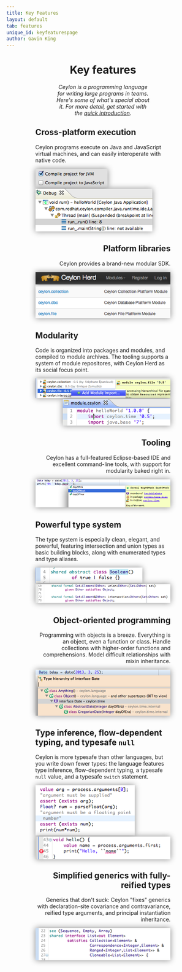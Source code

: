 ```yaml
---
title: Key Features
layout: default
tab: features
unique_id: keyfeaturespage
author: Gavin King
---
```

<h1 style="text-align:center">Key features</h1>
<div style="margin-left:15%;margin-right:15%;text-shadow: 0 -1px 1px #ffffff;padding-bottom:10px;">
<p style="margin-left:15%;margin-right:15%;text-align:center">
<em>Ceylon is a programming language for writing large programs in teams. 
Here's some of what's special about it. For more detail, get started with the
<a href="/documentation/current/introduction">quick introduction</a>.</em></p>

<div class="feature">
<h2>Cross-platform execution</h2>
<p>Ceylon programs execute on Java and JavaScript virtual machines, and can 
easily interoperate with native code.</p>
<div><img src="/images/features/javajs1.png" style="box-shadow: 0 0 15px #888;"/>
<img src="/images/features/javajs2.png" style="box-shadow: 0 0 15px #888;"/></div>
</div>

<div style="text-align:right" class="feature">
<h2>Platform libraries</h2>
<p>Ceylon provides a brand-new modular SDK.</p>
<div>
<img src="/images/features/herd.png" style="box-shadow: 0 0 15px #888;"/>
<img src="/images/features/sdk2.png" style="box-shadow: 0 0 15px #888;"/>
</div>
</div>

<div class="feature">
<h2>Modularity</h2>
<p>Code is organized into packages and modules, and compiled to module archives.
The tooling supports a system of module repositores, with Ceylon Herd as its
social focus point.</p>
<div>
<img src="/images/features/modularity2.png" style="box-shadow: 0 0 15px #888;"/>
</div>
<div style="text-align:right">
<img src="/images/features/modularity.png" style="box-shadow: 0 0 15px #888;"/>
</div>
</div>

<div style="text-align:right" class="feature">
<h2>Tooling</h2>
<p>Ceylon has a full-featured Eclipse-based IDE and excellent command-line tools, 
with support for modularity baked right in.</p>
<div><img src="/images/features/tools1.png" style="box-shadow: 0 0 15px #888;"/></div>
</div>

<div class="feature">
<h2>Powerful type system</h2>
<p>The type system is especially clean, elegant, and powerful, featuring intersection 
and union types as basic building blocks, along with enumerated types and type aliases.</p>
<div>
<img src="/images/features/enumerated.png" style="box-shadow: 0 0 15px #888;"/>
</div>
<div>
<img src="/images/features/unionintersection.png" style="box-shadow: 0 0 15px #888;"/>
</div>
</div>

<div style="text-align:right" class="feature">
<h2>Object-oriented programming</h2>
<p>Programming with objects is a breeze. Everything is an object, even a function or 
class. Handle collections with higher-order functions and comprehensions. Model difficult 
relationships with mixin inheritance.</p>
<div><img src="/images/features/heirarchy.png" style="box-shadow: 0 0 15px #888;"/></div>
</div>

<div class="feature">
<h2>Type inference, flow-dependent typing, and typesafe <code>null</code></h2>
<p>Ceylon is more typesafe than other languages, but you write down fewer types: the 
language features type inference, flow-dependent typing, a typesafe <code>null</code>
value, and a typesafe <code>switch</code> statement.</p>
<div>
<img src="/images/features/flowtyping.png" style="box-shadow: 0 0 15px #888;"/>
<img src="/images/features/null.png" style="vertical-align:top;box-shadow: 0 0 15px #888;"/>
</div>
</div>

<div style="text-align:right" class="feature">
<h2>Simplified generics with fully-reified types</h2>
<p>Generics that don't suck: Ceylon "fixes" generics with declaration-site covariance 
and contravariance, reified type arguments, and principal instantiation inheritance.</p>
<img src="/images/features/generics.png" style="vertical-align:top;box-shadow: 0 0 15px #888;"/>
</div>

<!-- TODO: typesafe metamodel -->

<!-- TODO: named args + tree structures -->

</div>
